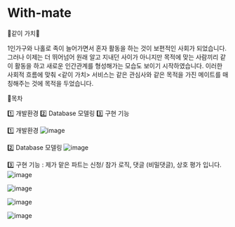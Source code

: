 # With-mate
👩같이 가치👨

1인가구와 나홀로 족이 늘어가면서 혼자 활동을 하는 것이 보편적인 사회가 되었습니다. 그러나 이제는 더 뛰어넘어 원래 알고 지내던 사이가 아니지만 목적에 맞는 사람끼리 같이 활동을 하고 새로운 인간관계를 형성해가는 모습도 보이기 시작하였습니다. 이러한 사회적 흐름에 맞춰 <같이 가치> 서비스는 같은 관심사와 같은 목적을 가진
메이트를 매칭해주는 것에 목적을 두었습니다.




🔔목차

1️⃣ 개발환경 
2️⃣ Database 모델링 
3️⃣ 구현 기능

1️⃣ 개발환경
![image](https://user-images.githubusercontent.com/87827545/155072594-0f27c22a-e892-463b-9883-c13e338f547b.png)

2️⃣ Database 모델링 
![image](https://user-images.githubusercontent.com/87827545/155072964-e46d6a3f-3288-43d5-90b2-d93a35581fa2.png)

3️⃣ 구현 기능 : 제가 맡은 파트는 신청/ 참가 로직, 댓글 (비밀댓글), 상호 평가 입니다.
![image](https://user-images.githubusercontent.com/87827545/155073214-d7e80883-2972-4405-bc1e-1b69b9833450.png)


![image](https://user-images.githubusercontent.com/87827545/155073247-1f90e553-9821-4f84-8f9d-9657a71d5380.png)


![image](https://user-images.githubusercontent.com/87827545/155073302-63217889-e013-4fd0-95e1-bbc254cffbf5.png)


![image](https://user-images.githubusercontent.com/87827545/155074435-3996224f-db1e-4e29-8881-9b0bd916d670.png)

